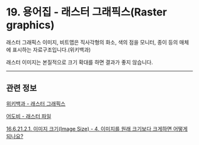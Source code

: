# 19. 용어집 - 래스터 그래픽스(Raster graphics)

래스터 그래픽스 이미지, 비트맵은 직사각형의 화소, 색의 점을 모니터, 종이 등의 매체에 표시하는 자료구조입니다.(위키백과)

래스터 이미지는 본질적으로 크기 확대를 하면 결과가 좋지 않습니다.

***

## 관련 정보

[위키백과 - 래스터 그래픽스](https://ko.wikipedia.org/wiki/%EB%9E%98%EC%8A%A4%ED%84%B0_%EA%B7%B8%EB%9E%98%ED%94%BD%EC%8A%A4)

[어도비 - 래스터 파일](https://www.adobe.com/kr/creativecloud/file-types/image/raster.html)

[16.6.21.2.1. 이미지 크기(Image Size) - 4. 이미지를 원래 크기보다 크게하면 어떻게 되나요?](./16-06-21-02-01-image_size.md#16-06-21-02-01-s4)
